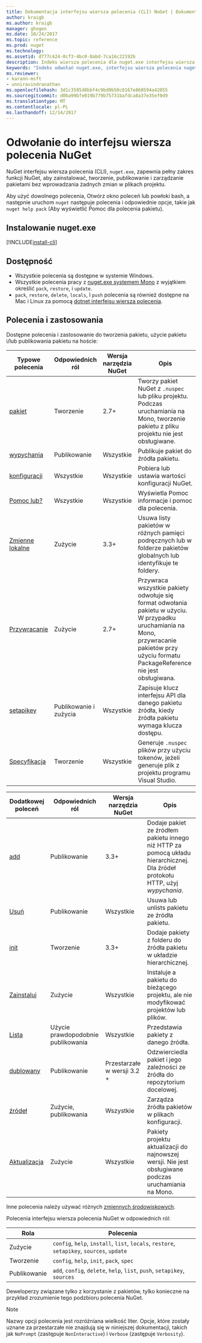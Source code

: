 ```yaml
---
title: Dokumentacja interfejsu wiersza polecenia (CLI) NuGet | Dokumentacja firmy Microsoft
author: kraigb
ms.author: kraigb
manager: ghogen
ms.date: 10/24/2017
ms.topic: reference
ms.prod: nuget
ms.technology: 
ms.assetid: d777c424-0cf3-4bc0-8abd-7ca16c22192b
description: Indeks wiersza polecenia dla nuget.exe interfejsu wiersza polecenia
keywords: "Indeks odwołań nuget.exe, interfejsu wiersza polecenia nuget.exe, nuget.exe interfejsu wiersza polecenia, polecenia nuget"
ms.reviewer:
- karann-msft
- unniravindranathan
ms.openlocfilehash: 3d1c3585d8bbf4c9bd9b50c8167e860594a42055
ms.sourcegitcommit: d0ba99bfe019b779b75731bafdca8a37e35ef0d9
ms.translationtype: MT
ms.contentlocale: pl-PL
ms.lasthandoff: 12/14/2017
---
```

# <a name="nuget-cli-reference"></a>Odwołanie do interfejsu wiersza polecenia NuGet

NuGet interfejsu wiersza polecenia (CLI), `nuget.exe`, zapewnia pełny zakres funkcji NuGet, aby zainstalować, tworzenie, publikowanie i zarządzanie pakietami bez wprowadzania żadnych zmian w plikach projektu.

Aby użyć dowolnego polecenia, Otwórz okno poleceń lub powłoki bash, a następnie uruchom `nuget` następuje polecenia i odpowiednie opcje, takie jak `nuget help pack` (Aby wyświetlić Pomoc dla polecenia pakietu).

## <a name="installing-nugetexe"></a>Instalowanie nuget.exe

[!INCLUDE[install-cli](../includes/install-cli.md)]

## <a name="availability"></a>Dostępność

- Wszystkie polecenia są dostępne w systemie Windows.
- Wszystkie polecenia pracy z [nuget.exe systemem Mono](../guides/install-nuget.md#mac-osx-and-linux) z wyjątkiem określić `pack`, `restore`, i `update`.
- `pack`, `restore`, `delete`, `locals`, I `push` polecenia są również dostępne na Mac i Linux za pomocą [dotnet interfejsu wiersza polecenia](dotnet-Commands.md). 

## <a name="commands-and-applicability"></a>Polecenia i zastosowania

Dostępne polecenia i zastosowanie do tworzenia pakietu, użycie pakietu i/lub publikowania pakietu na hoście:

| Typowe polecenia | Odpowiednich ról | Wersja narzędzia NuGet | Opis | 
| --- | --- | --- | --- |
| [pakiet](cli-ref-pack.md) | Tworzenie | 2.7+ | Tworzy pakiet NuGet z `.nuspec` lub pliku projektu. Podczas uruchamiania na Mono, tworzenie pakietu z pliku projektu nie jest obsługiwane. |
| [wypychania](cli-ref-push.md) | Publikowanie | Wszystkie | Publikuje pakiet do źródła pakietu. |
| [konfiguracji](cli-ref-config.md) | Wszystkie | Wszystkie | Pobiera lub ustawia wartości konfiguracji NuGet. |
| [Pomoc lub?](cli-ref-help.md) | Wszystkie | Wszystkie | Wyświetla Pomoc informacje i pomoc dla polecenia. |
| [Zmienne lokalne](cli-ref-locals.md) | Zużycie | 3.3+ | Usuwa listy pakietów w różnych pamięci podręcznych lub w folderze pakietów globalnych lub identyfikuje te foldery. |
| [Przywracanie](cli-ref-restore.md) | Zużycie | 2.7+ | Przywraca wszystkie pakiety odwołuje się format odwołania pakietu w użyciu. W przypadku uruchamiania na Mono, przywracanie pakietów przy użyciu formatu PackageReference nie jest obsługiwana. | 
| [setapikey](cli-ref-setapikey.md) | Publikowanie i zużycia | Wszystkie | Zapisuje klucz interfejsu API dla danego pakietu źródła, kiedy źródła pakietu wymaga klucza dostępu. |
| [Specyfikacja](cli-ref-spec.md) | Tworzenie | Wszystkie | Generuje `.nuspec` plików przy użyciu tokenów, jeżeli generuje plik z projektu programu Visual Studio. |


| Dodatkowej poleceń | Odpowiednich ról | Wersja narzędzia NuGet | Opis | 
| --- | --- | --- | --- |
| [add](cli-ref-add.md) | Publikowanie | 3.3+ | Dodaje pakiet ze źródłem pakietu innego niż HTTP za pomocą układu hierarchicznej. Dla źródeł protokołu HTTP, użyj *wypychania*. |
| [Usuń](cli-ref-delete.md) | Publikowanie | Wszystkie | Usuwa lub unlists pakietu ze źródła pakietu. |
| [init](cli-ref-init.md) | Tworzenie | 3.3+ | Dodaje pakiety z folderu do źródła pakietu w układzie hierarchicznej. |
| [Zainstaluj](cli-ref-install.md) | Zużycie | Wszystkie | Instaluje a pakietu do bieżącego projektu, ale nie modyfikować projektów lub plików. |
| [Lista](cli-ref-list.md) | Użycie prawdopodobnie publikowania | Wszystkie | Przedstawia pakiety z danego źródła. |
| [dublowany](cli-ref-mirror.md) | Publikowanie | Przestarzałe w wersji 3.2 + | Odzwierciedla pakiet i jego zależności ze źródła do repozytorium docelowej. |
| [źródeł](cli-ref-sources.md) | Zużycie, publikowania | Wszystkie | Zarządza źródła pakietów w plikach konfiguracji. |
| [Aktualizacja](cli-ref-update.md) | Zużycie | Wszystkie | Pakiety projektu aktualizacji do najnowszej wersji. Nie jest obsługiwane podczas uruchamiania na Mono. |

Inne polecenia należy używać różnych [zmiennych środowiskowych](cli-ref-environment-variables.md).

Polecenia interfejsu wiersza polecenia NuGet w odpowiednich ról:

| Rola | Polecenia |
| --- | --- |
| Zużycie | `config`, `help`, `install`, `list`, `locals`, `restore`, `setapikey`, `sources`, `update` | 
| Tworzenie | `config`, `help`, `init`, `pack`, `spec` |
| Publikowanie | `add`, `config`, `delete`, `help`, `list`, `push`, `setapikey`, `sources` |

Deweloperzy związane tylko z korzystanie z pakietów, tylko konieczne na przykład zrozumienie tego podzbioru polecenia NuGet.

> [!Note]
> Nazwy opcji polecenia jest rozróżniana wielkość liter. Opcje, które zostały uznane za przestarzałe nie znajdują się w niniejszej dokumentacji, takich jak `NoPrompt` (zastępuje `NonInteractive`) i `Verbose` (zastępuje `Verbosity`).
